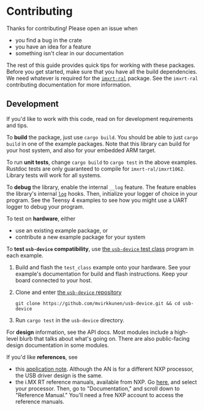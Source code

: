Contributing
============

Thanks for contributing! Please open an issue when

- you find a bug in the crate
- you have an idea for a feature
- something isn't clear in our documentation

The rest of this guide provides quick tips for working with these packages.
Before you get started, make sure that you have all the build dependencies.
We need whatever is required for the [`imxrt-ral`] package. See the `imxrt-ral`
contributing documentation for more information.

[`imxrt-ral`]: https://github.com/imxrt-rs/imxrt-ral

Development
-----------

If you'd like to work with this code, read on for development requirements
and tips.

To **build** the package, just use `cargo build`. You should be able to just
`cargo build` in one of the example packages. Note that this library can
build for your host system, and also for your embedded ARM target.

To run **unit tests**, change `cargo build` to `cargo test` in the above
examples. Rustdoc tests are only guaranteed to compile for
`imxrt-ral/imxrt1062`. Library tests will work for all systems.

To **debug** the library, enable the internal `__log` feature. The feature
enables the library's internal [`log`](https://crates.io/crates/log) hooks.
Then, initialize your logger of choice in your program. See the Teensy 4
examples to see how you might use a UART logger to debug your program.

To test on **hardware**, either

- use an existing example package, or
- contribute a new example package for your system

To **test `usb-device` compatibility**, use [the `usb-device` test class][test-class]
program in each example.

1. Build and flash the `test_class` example onto your hardware. See your
   example's documentation for build and flash instructions. Keep your board
   connected to your host.
2. Clone and enter [the `usb-device` repository][usb-device-repo]

    ```
    git clone https://github.com/mvirkkunen/usb-device.git && cd usb-device
    ```
3. Run `cargo test` in the `usb-device` directory.

[test-class]: https://docs.rs/usb-device/0.2.7/usb_device/test_class/index.html
[usb-device-repo]: https://github.com/mvirkkunen/usb-device

For **design** information, see the API docs. Most modules include a high-level
blurb that talks about what's going on. There are also public-facing design
documentation in some modules.

If you'd like **references**, see

- this [application note][an3631]. Although the AN is for a different
  NXP processor, the USB driver design is the same.
- the i.MX RT reference manuals, available from NXP. Go
  [here][imx-rt-series], and select your processor. Then, go to
  "Documentation," and scroll down to "Reference Manual." You'll need a free
  NXP account to access the reference manuals.

[an3631]: https://www.nxp.com/docs/en/application-note/AN3631.pdf
[imx-rt-series]: https://www.nxp.com/products/processors-and-microcontrollers/arm-microcontrollers/i-mx-rt-crossover-mcus:IMX-RT-SERIES

